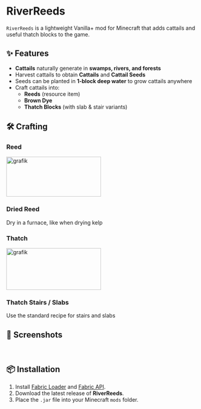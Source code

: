# RiverReeds
`RiverReeds` is a lightweight Vanilla+ mod for Minecraft that adds cattails and useful thatch blocks to the game.

## ✨ Features
- **Cattails** naturally generate in **swamps, rivers, and forests**  
- Harvest cattails to obtain **Cattails** and **Cattail Seeds**  
- Seeds can be planted in **1-block deep water** to grow cattails anywhere  
- Craft cattails into:
  - **Reeds** (resource item)  
  - **Brown Dye**  
  - **Thatch Blocks** (with slab & stair variants)  


## 🛠️ Crafting
### Reed
<img width="250" height="105" alt="grafik" src="https://github.com/user-attachments/assets/6aa2d95b-2b7a-4df4-aa38-a487fa0b13fd" /> <br>
### Dried Reed
Dry in a furnace, like when drying kelp
### Thatch
<img width="250" height="110" alt="grafik" src="https://github.com/user-attachments/assets/fd519485-d28d-4e36-8235-f88d1b128baa" /> <br>
### Thatch Stairs / Slabs
Use the standard recipe for stairs and slabs


## 📸 Screenshots
<Insert photos here>
<br>


## 📦 Installation
1. Install [Fabric Loader](https://fabricmc.net/use/) and [Fabric API](https://modrinth.com/mod/fabric-api).  
2. Download the latest release of **RiverReeds**.  
3. Place the `.jar` file into your Minecraft `mods` folder.  

